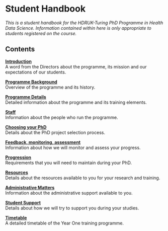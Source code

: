 # Student Handbook

*This is a student handbook for the HDRUK-Turing PhD Programme in Health Data Science. Information contained within here is only appropriate to students registered on the course.*


## Contents

[**Introduction**](course_docs/introduction.md)  
A word from the Directors about the programme, its mission and our expectations of our students.

[**Programme Background**](course_docs/background.md)  
Overview of the programme and its history.

[**Programme Details**](course_docs/programme/programme.md)  
Detailed information about the programme and its training elements.

[**Staff**](course_docs/staff.md)  
Information about the people who run the programme.

[**Choosing your PhD**](course_docs/phd-choice.md)  
Details about the PhD project selection process.

[**Feedback, monitoring, assessment**](course_docs/monitoring.md)  
Information about how we will monitor and assess your progress.

[**Progression**](course_docs/progression.md)  
Requirements that you will need to maintain during your PhD.

[**Resources**](course_docs/resources.md)  
Details about the resources available to you for your research and training.

[**Administrative Matters**](course_docs/admin.md)  
Information about the administrative support available to you.

[**Student Support**](course_docs/support.md)  
Details about how we will try to support you during your studies.

[**Timetable**](course_docs/timetable.md)  
A detailed timetable of the Year One training programme.

